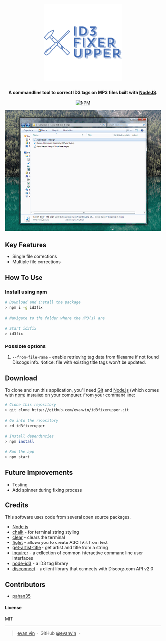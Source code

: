 
<h1 align="center">
  <br>
  <img src="https://raw.githubusercontent.com/evanvin/id3fixerupper/master/img/fixer.png" alt="ID3 Fixer Upper" width="250">
  <br>
</h1>

<h4 align="center">A commandline tool to correct ID3 tags on MP3 files built with <a href="https://nodejs.org/" target="_blank">NodeJS</a>.</h4>


<p align="center">
  <a href="https://www.npmjs.com/package/id3fix">
    <img src="https://badge.fury.io/js/id3fix.svg"
         alt="NPM">
  </a>
</p>


![screenshot](https://raw.githubusercontent.com/evanvin/id3fixerupper/master/img/id3fix.gif)

## Key Features

* Single file corrections
* Multiple file corrections

## How To Use

### Install using npm

```bash
# Download and install the package
> npm i -g id3fix

# Navigate to the folder where the MP3(s) are 

# Start id3fix
> id3fix

```

### Possible options
1. `--from-file-name` - enable retrieving tag data from filename if not found Discogs info. Notice: file with existing title tags won't be updated.




## Download

To clone and run this application, you'll need [Git](https://git-scm.com) and [Node.js](https://nodejs.org/en/download/) (which comes with [npm](http://npmjs.com)) installed on your computer. From your command line:

```bash
# Clone this repository
> git clone https://github.com/evanvin/id3fixerupper.git

# Go into the repository
> cd id3fixerupper

# Install dependencies
> npm install

# Run the app
> npm start
```


## Future Improvements
- Testing
- Add spinner during fixing process


## Credits

This software uses code from several open source packages.

- [Node.js](https://nodejs.org/)
- [chalk](https://www.npmjs.com/package/chalk) - for terminal string styling 
- [clear](https://www.npmjs.com/package/clear) - clears the terminal
- [figlet](https://www.npmjs.com/package/figlet) - allows you to create ASCII Art from text
- [get-artist-title](https://www.npmjs.com/package/get-artist-title) -  get artist and title from a string
- [inquirer](https://www.npmjs.com/package/inquirer) - a collection of common interactive command line user interfaces
- [node-id3](https://www.npmjs.com/package/node-id3) - a ID3 tag library
- [disconnect](https://www.npmjs.com/package/disconnect) - a client library that connects with Discogs.com API v2.0

## Contributors
- [pahan35](https://github.com/pahan35)


#### License

MIT

---

> [evan.vin](http://www.evan.vin) &nbsp;&middot;&nbsp;
> GitHub [@evanvin](https://github.com/evanvin) &nbsp;&middot;&nbsp;

